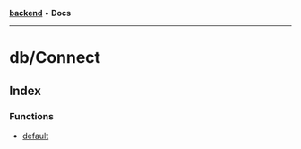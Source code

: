 [**backend**](../../README.md) • **Docs**

***

# db/Connect

## Index

### Functions

- [default](functions/default.md)
